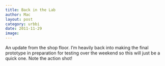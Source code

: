 ```yaml
---
title: Back in the Lab
author: Mac
layout: post
category: urbbi
date: 2011-11-29
image: 
---
```


An update from the shop floor. I&#8217;m heavily back into making the final prototype in preparation for testing over the weekend so this will just be a quick one. Note the action shot!